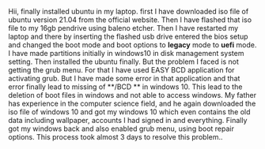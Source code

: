 Hii, finally installed ubuntu in my laptop.
first I have downloaded iso file of ubuntu version 21.04 from the official website. Then I have flashed that iso file to my 16gb pendrive using baleno etcher.
Then I have restarted my laptop and there by inserting the flashed usb drive entered the bios setup and changed the boot mode and boot options to **legacy** mode to **uefi** mode.
I have made partitions initially in windows10 in disk management system setting. Then installed the ubuntu finally. But the problem I faced is not getting the grub menu.
For that I have used EASY BCD application for activating grub.
But I have made some error in that application and that error finally lead to missing of **/BCD ** in windows 10. This lead to the deletion of boot files in windows and not able to access windows.
My father has experience in the computer science field, and he again downloaded the iso file of windows 10 and got my windows 10 which even contains the old data including wallpaper, accounts I had signed in and everything.
Finally got my windows back and also enabled grub menu, using boot repair options.
This process took almost 3 days to resolve this problem..

